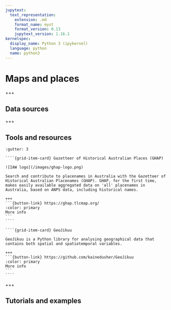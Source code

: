 ```yaml
---
jupytext:
  text_representation:
    extension: .md
    format_name: myst
    format_version: 0.13
    jupytext_version: 1.16.1
kernelspec:
  display_name: Python 3 (ipykernel)
  language: python
  name: python3
---
```


# Maps and places

+++

## Data sources

+++

## Tools and resources

`````{grid}
:gutter: 3

````{grid-item-card} Gazetteer of Historical Australian Places (GHAP)

![IAW logo](/images/ghap-logo.png)

Search and contribute to placenames in Australia with the Gazetteer of Historical Australian Placenames (GHAP). GHAP, for the first time, makes easily available aggregated data on 'all' placenames in Australia, based on ANPS data, including historical names.

+++
```{button-link} https://ghap.tlcmap.org/
:color: primary
More info
```
````

````{grid-item-card} GeoJikuu

GeoJikuu is a Python library for analysing geographical data that contains both spatial and spatiotemporal variables. 

+++
```{button-link} https://github.com/kainedusher/GeoJikuu
:color: primary
More info
```
````
`````

+++

## Tutorials and examples
